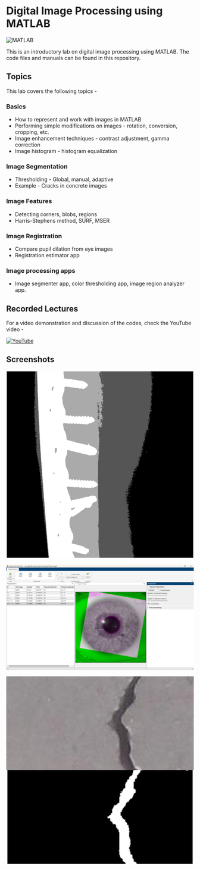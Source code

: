 
# Digital Image Processing using MATLAB

![MATLAB](https://img.shields.io/badge/MATLAB-2022a-red)



This is an introductory lab on digital image processing using MATLAB. The code files and manuals can be found in this repository.

## Topics

This lab covers the following topics -

### Basics
* How to represent and work with images in MATLAB
* Performing simple modifications on images - rotation, conversion, cropping, etc.
* Image enhancement techniques - contrast adjustment, gamma correction
* Image histogram - histogram equalization

### Image Segmentation
* Thresholding - Global, manual, adaptive
* Example - Cracks in concrete images

### Image Features
* Detecting corners, blobs, regions
* Harris-Stephens method, SURF, MSER

### Image Registration
* Compare pupil dilation from eye images
* Registration estimator app

### Image processing apps
* Image segmenter app, color thresholding app, image region analyzer app.

  
## Recorded Lectures
For a video demonstration and discussion of the codes, check the YouTube video -

[![YouTube](https://img.shields.io/badge/YouTube-Video-red)](https://www.youtube.com/watch?v=AKzelQ1HCRA&ab_channel=TheGrayWolf)


## Screenshots

![App Screenshot](https://github.com/newaz-aa/Digital-Image-Processing/blob/main/Figures/Multilevel%20thresholding%20Xray.png)

![App_Screenshot](https://github.com/newaz-aa/Digital-Image-Processing/blob/main/Image_Registration/registration%20estimator%20app.png)

![App Screenshot](https://github.com/newaz-aa/Digital-Image-Processing/blob/main/Figures/MixCollage-12-Sep-2024-03-43-AM-8647.jpg)

